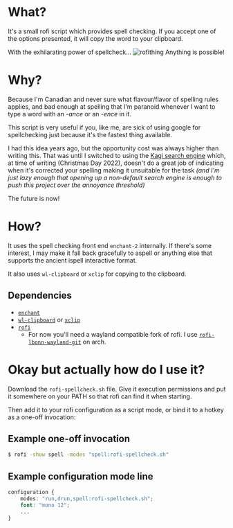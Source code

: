 # What?

It's a small rofi script which provides spell checking. If you accept one of the options presented, it will copy the word to your clipboard.

With the exhilarating power of spellcheck...
![rofithing](https://user-images.githubusercontent.com/425547/209489594-40219ab9-416f-48e4-bd50-338310e402f5.gif)
Anything is possible!

# Why?

Because I'm Canadian and never sure what flavour/flavor of spelling rules applies, and bad enough at spelling that I'm paranoid whenever I want to type a word with an *-ance* or an *-ence* in it.

This script is very useful if you, like me, are sick of using google for spellchecking just because it's the fastest thing available.

I had this idea years ago, but the opportunity cost was always higher than writing this. That was until I switched to using the [Kagi search engine](https://kagi.com) which, at time of writing (Christmas Day 2022), doesn't do a great job of indicating when it's corrected your spelling making it unsuitable for the task *(and I'm just lazy enough that opening up a non-default search engine is enough to push this project over the annoyance threshold)*

The future is now!

# How?

It uses the spell checking front end `enchant-2` internally. If there's some interest, I may make it fall back gracefully to aspell or anything else that supports the ancient ispell interactive format.

It also uses `wl-clipboard` or `xclip` for copying to the clipboard.

## Dependencies

- [`enchant` ](https://abiword.github.io/enchant/)
- [`wl-clipboard`](https://github.com/bugaevc/wl-clipboard) or [`xclip`](https://github.com/astrand/xclip)
- [`rofi`](https://github.com/davatorium/rofi)
    - For now you'll need a wayland compatible fork of rofi. I use [`rofi-lbonn-wayland-git`](https://aur.archlinux.org/packages/rofi-lbonn-wayland-git) on arch.

# Okay but actually how do I use it?

Download the `rofi-spellcheck.sh` file. Give it execution permissions and put it somewhere on your PATH so that rofi can find it when starting.

Then add it to your rofi configuration as a script mode, or bind it to a hotkey as a one-off invocation:

## Example one-off invocation
```bash
$ rofi -show spell -modes "spell:rofi-spellcheck.sh"
```

## Example configuration mode line
```css
configuration {
    modes: "run,drun,spell:rofi-spellcheck.sh";
    font: "mono 12";
    ...
}
```
